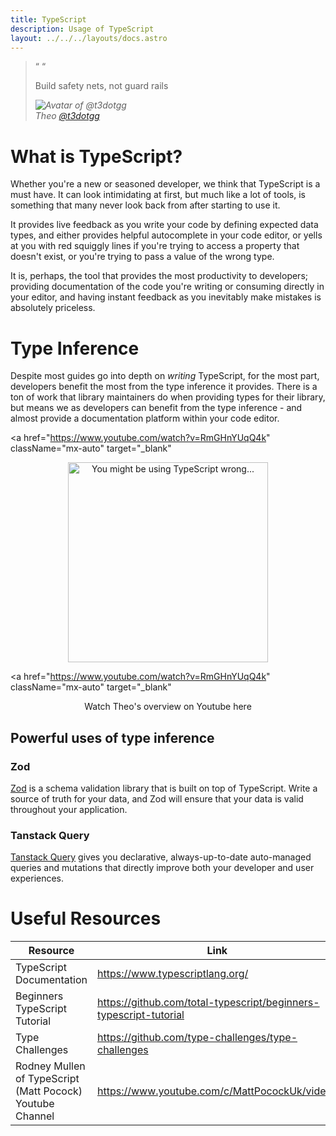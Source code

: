 ```yaml
---
title: TypeScript
description: Usage of TypeScript
layout: ../../../layouts/docs.astro
---
```


<blockquote className="w-full max-w-sm relative italic border-l-4 bg-t3-purple-100 dark:text-t3-purple-50 text-slate-900 dark:bg-slate-700 p-2 rounded-md text-sm my-3 border-neutral-500 quote">
  <div className="relative w-fit flex items-center justify-center p-1">
    <span
      className="mr-2 hidden sm:block absolute -top-1 left-0 leading-none"
      aria-hidden="true"
    >
      &ldquo;
    </span>
    <span
      className="mr-2 hidden sm:block absolute -right-1 top-7 leading-none"
      aria-hidden="true"
    >
      &ldquo;
    </span>
    <p className="mb-4">Build safety nets, not guard rails</p>
  </div>
  <cite className="flex items-center justify-end">
    <img
      alt="Avatar of @t3dotgg"
      className="w-12 mr-4 rounded-full bg-neutral-500"
      src="https://pbs.twimg.com/profile_images/1475643465069301763/FUR05HHs_400x400.jpg"
    />
    <div className="flex flex-col items-start">
      <span className="mb-1 text-sm italic font-bold">Theo</span>
      <a
        href="https://twitter.com/t3dotgg"
        target="_blank"
        rel="noopener noreferrer"
        className="text-sm"
      >
        @t3dotgg
      </a>
    </div>
  </cite>
</blockquote>

# What is TypeScript?

Whether you're a new or seasoned developer, we think that TypeScript is a must have. It can look intimidating at first, but much like a lot of tools, is something that many never look back from after starting to use it.

It provides live feedback as you write your code by defining expected data types, and either provides helpful autocomplete in your code editor, or yells at you with red squiggly lines if you're trying to access a property that doesn't exist, or you're trying to pass a value of the wrong type.

It is, perhaps, the tool that provides the most productivity to developers; providing documentation of the code you're writing or consuming directly in your editor, and having instant feedback as you inevitably make mistakes is absolutely priceless.

# Type Inference

Despite most guides go into depth on _writing_ TypeScript, for the most part, developers benefit the most from the type inference it provides. There is a ton of work that library maintainers do when providing types for their library, but means we as developers can benefit from the type inference - and almost provide a documentation platform within your code editor.

<a
href="https://www.youtube.com/watch?v=RmGHnYUqQ4k"
className="mx-auto"
target="\_blank"

>

  <p align="center">
    <img
      src="/images/ts_thumbnail.jpeg"
      alt="You might be using TypeScript wrong..."
      width="320"
    />
  </p>
</a>

<a
href="https://www.youtube.com/watch?v=RmGHnYUqQ4k"
className="mx-auto"
target="\_blank"

>

  <p align="center">Watch Theo's overview on Youtube here</p>
</a>

## Powerful uses of type inference

### Zod

[Zod](https://github.com/colinhacks/zod) is a schema validation library that is built on top of TypeScript. Write a source of truth for your data, and Zod will ensure that your data is valid throughout your application.

### Tanstack Query

[Tanstack Query](https://tanstack.com/query/v4/) gives you declarative, always-up-to-date auto-managed queries and mutations that directly improve both your developer and user experiences.

# Useful Resources

| Resource                                                  | Link                                                              |
| --------------------------------------------------------- | ----------------------------------------------------------------- |
| TypeScript Documentation                                  | https://www.typescriptlang.org/                                   |
| Beginners TypeScript Tutorial                             | https://github.com/total-typescript/beginners-typescript-tutorial |
| Type Challenges                                           | https://github.com/type-challenges/type-challenges                |
| Rodney Mullen of TypeScript (Matt Pocock) Youtube Channel | https://www.youtube.com/c/MattPocockUk/videos                     |
